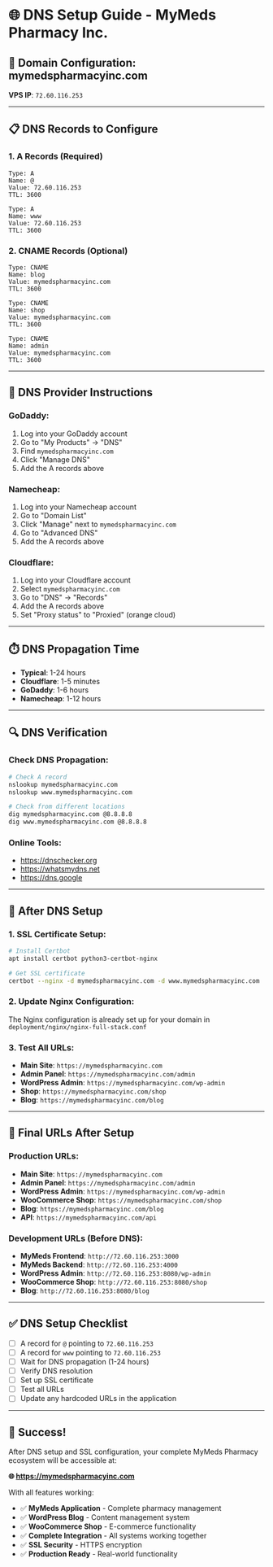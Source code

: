 # 🌐 DNS Setup Guide - MyMeds Pharmacy Inc.

## 🎯 **Domain Configuration: mymedspharmacyinc.com**

**VPS IP**: `72.60.116.253`

---

## 📋 **DNS Records to Configure**

### **1. A Records (Required)**
```
Type: A
Name: @
Value: 72.60.116.253
TTL: 3600

Type: A
Name: www
Value: 72.60.116.253
TTL: 3600
```

### **2. CNAME Records (Optional)**
```
Type: CNAME
Name: blog
Value: mymedspharmacyinc.com
TTL: 3600

Type: CNAME
Name: shop
Value: mymedspharmacyinc.com
TTL: 3600

Type: CNAME
Name: admin
Value: mymedspharmacyinc.com
TTL: 3600
```

---

## 🔧 **DNS Provider Instructions**

### **GoDaddy:**
1. Log into your GoDaddy account
2. Go to "My Products" → "DNS"
3. Find `mymedspharmacyinc.com`
4. Click "Manage DNS"
5. Add the A records above

### **Namecheap:**
1. Log into your Namecheap account
2. Go to "Domain List"
3. Click "Manage" next to `mymedspharmacyinc.com`
4. Go to "Advanced DNS"
5. Add the A records above

### **Cloudflare:**
1. Log into your Cloudflare account
2. Select `mymedspharmacyinc.com`
3. Go to "DNS" → "Records"
4. Add the A records above
5. Set "Proxy status" to "Proxied" (orange cloud)

---

## ⏱️ **DNS Propagation Time**

- **Typical**: 1-24 hours
- **Cloudflare**: 1-5 minutes
- **GoDaddy**: 1-6 hours
- **Namecheap**: 1-12 hours

---

## 🔍 **DNS Verification**

### **Check DNS Propagation:**
```bash
# Check A record
nslookup mymedspharmacyinc.com
nslookup www.mymedspharmacyinc.com

# Check from different locations
dig mymedspharmacyinc.com @8.8.8.8
dig www.mymedspharmacyinc.com @8.8.8.8
```

### **Online Tools:**
- https://dnschecker.org
- https://whatsmydns.net
- https://dns.google

---

## 🚀 **After DNS Setup**

### **1. SSL Certificate Setup:**
```bash
# Install Certbot
apt install certbot python3-certbot-nginx

# Get SSL certificate
certbot --nginx -d mymedspharmacyinc.com -d www.mymedspharmacyinc.com
```

### **2. Update Nginx Configuration:**
The Nginx configuration is already set up for your domain in `deployment/nginx/nginx-full-stack.conf`

### **3. Test All URLs:**
- **Main Site**: `https://mymedspharmacyinc.com`
- **Admin Panel**: `https://mymedspharmacyinc.com/admin`
- **WordPress Admin**: `https://mymedspharmacyinc.com/wp-admin`
- **Shop**: `https://mymedspharmacyinc.com/shop`
- **Blog**: `https://mymedspharmacyinc.com/blog`

---

## 🎯 **Final URLs After Setup**

### **Production URLs:**
- **Main Site**: `https://mymedspharmacyinc.com`
- **Admin Panel**: `https://mymedspharmacyinc.com/admin`
- **WordPress Admin**: `https://mymedspharmacyinc.com/wp-admin`
- **WooCommerce Shop**: `https://mymedspharmacyinc.com/shop`
- **Blog**: `https://mymedspharmacyinc.com/blog`
- **API**: `https://mymedspharmacyinc.com/api`

### **Development URLs (Before DNS):**
- **MyMeds Frontend**: `http://72.60.116.253:3000`
- **MyMeds Backend**: `http://72.60.116.253:4000`
- **WordPress Admin**: `http://72.60.116.253:8080/wp-admin`
- **WooCommerce Shop**: `http://72.60.116.253:8080/shop`
- **Blog**: `http://72.60.116.253:8080/blog`

---

## ✅ **DNS Setup Checklist**

- [ ] A record for `@` pointing to `72.60.116.253`
- [ ] A record for `www` pointing to `72.60.116.253`
- [ ] Wait for DNS propagation (1-24 hours)
- [ ] Verify DNS resolution
- [ ] Set up SSL certificate
- [ ] Test all URLs
- [ ] Update any hardcoded URLs in the application

---

## 🎉 **Success!**

After DNS setup and SSL configuration, your complete MyMeds Pharmacy ecosystem will be accessible at:

**🌐 https://mymedspharmacyinc.com**

With all features working:
- ✅ **MyMeds Application** - Complete pharmacy management
- ✅ **WordPress Blog** - Content management system
- ✅ **WooCommerce Shop** - E-commerce functionality
- ✅ **Complete Integration** - All systems working together
- ✅ **SSL Security** - HTTPS encryption
- ✅ **Production Ready** - Real-world functionality

